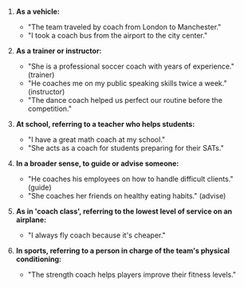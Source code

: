 1. **As a vehicle:**
   - "The team traveled by coach from London to Manchester."
   - "I took a coach bus from the airport to the city center."

2. **As a trainer or instructor:**
   - "She is a professional soccer coach with years of experience." (trainer)
   - "He coaches me on my public speaking skills twice a week." (instructor)
   - "The dance coach helped us perfect our routine before the competition."

3. **At school, referring to a teacher who helps students:**
   - "I have a great math coach at my school."
   - "She acts as a coach for students preparing for their SATs."

4. **In a broader sense, to guide or advise someone:**
   - "He coaches his employees on how to handle difficult clients." (guide)
   - "She coaches her friends on healthy eating habits." (advise)

5. **As in 'coach class', referring to the lowest level of service on an airplane:**
   - "I always fly coach because it's cheaper."

6. **In sports, referring to a person in charge of the team's physical conditioning:**
   - "The strength coach helps players improve their fitness levels."